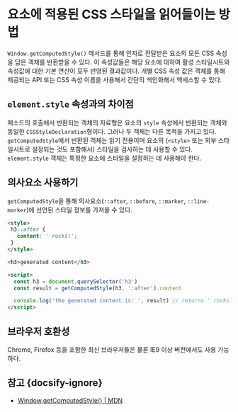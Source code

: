 # 요소에 적용된 CSS 스타일을 읽어들이는 방법

`Window.getComputedStyle()` 메서드를 통해 인자로 전달받은 요소의 모든 CSS 속성을 담은 객체를 반환받을 수 있다. 이 속성값들은 해당 요소에 대하여 활성 스타일시트와 속성값에 대한 기본 연산이 모두 반영된 결과값이다. 개별 CSS 속성 값은 객체를 통해 제공되는 API 또는 CSS 속성 이름을 사용해서 간단히 색인화해서 액세스할 수 있다.

## `element.style` 속성과의 차이점

메소드의 호출에서 반환되는 객체의 자료형은 요소의 `style` 속성에서 반환되는 객체와 동일한 `CSSStyleDeclaration`형이다. 그러나 두 객체는 다른 목적을 가지고 있다. `getComputedStyle`에서 반환된 객체는 읽기 전용이며 요소의 (`<style>` 또는 외부 스타일시트로 설정되는 것도 포함해서) 스타일을 검사하는 데 사용할 수 있다. `element.style` 객체는 특정한 요소에 스타일을 설정하는 데 사용해야 한다.

## 의사요소 사용하기

`getComputedStyle`을 통해 의사요소(`::after`, `::before`, `::marker`, `::line-marker`)에 선언된 스타일 정보를 가져올 수 있다.

```html
<style>
 h3::after {
   content: ' rocks!';
 }
</style>

<h3>generated content</h3> 

<script>
  const h3 = document.querySelector('h3')
  const result = getComputedStyle(h3, ':after').content

  console.log('the generated content is: ', result) // returns ' rocks!'
</script>
```

## 브라우저 호환성

Chrome, Firefox 등을 포함한 최신 브라우저들은 물론 IE9 이상 버전에서도 사용 가능하다. 

## 참고 {docsify-ignore}

* [Window​.get​Computed​Style() | MDN](https://developer.mozilla.org/ko/docs/Web/API/Window/getComputedStyle)
